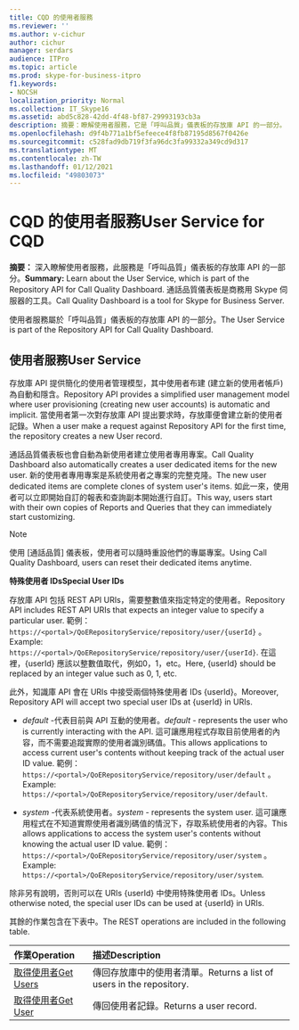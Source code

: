 ```yaml
---
title: CQD 的使用者服務
ms.reviewer: ''
ms.author: v-cichur
author: cichur
manager: serdars
audience: ITPro
ms.topic: article
ms.prod: skype-for-business-itpro
f1.keywords:
- NOCSH
localization_priority: Normal
ms.collection: IT_Skype16
ms.assetid: abd5c828-42dd-4f48-bf87-29993193cb3a
description: 摘要：瞭解使用者服務，它是「呼叫品質」儀表板的存放庫 API 的一部分。 通話品質儀表板是商務用 Skype 伺服器的工具。
ms.openlocfilehash: d9f4b771a1bf5efeece4f8fb87195d8567f0426e
ms.sourcegitcommit: c528fad9db719f3fa96dc3fa99332a349cd9d317
ms.translationtype: MT
ms.contentlocale: zh-TW
ms.lasthandoff: 01/12/2021
ms.locfileid: "49803073"
---
```

# <a name="user-service-for-cqd"></a><span data-ttu-id="42943-104">CQD 的使用者服務</span><span class="sxs-lookup"><span data-stu-id="42943-104">User Service for CQD</span></span>
 
<span data-ttu-id="42943-105">**摘要：** 深入瞭解使用者服務，此服務是「呼叫品質」儀表板的存放庫 API 的一部分。</span><span class="sxs-lookup"><span data-stu-id="42943-105">**Summary:** Learn about the User Service, which is part of the Repository API for Call Quality Dashboard.</span></span> <span data-ttu-id="42943-106">通話品質儀表板是商務用 Skype 伺服器的工具。</span><span class="sxs-lookup"><span data-stu-id="42943-106">Call Quality Dashboard is a tool for Skype for Business Server.</span></span>
  
<span data-ttu-id="42943-107">使用者服務屬於「呼叫品質」儀表板的存放庫 API 的一部分。</span><span class="sxs-lookup"><span data-stu-id="42943-107">The User Service is part of the Repository API for Call Quality Dashboard.</span></span>
  
## <a name="user-service"></a><span data-ttu-id="42943-108">使用者服務</span><span class="sxs-lookup"><span data-stu-id="42943-108">User Service</span></span>

<span data-ttu-id="42943-109">存放庫 API 提供簡化的使用者管理模型，其中使用者布建 (建立新的使用者帳戶) 為自動和隱含。</span><span class="sxs-lookup"><span data-stu-id="42943-109">Repository API provides a simplified user management model where user provisioning (creating new user accounts) is automatic and implicit.</span></span> <span data-ttu-id="42943-110">當使用者第一次對存放庫 API 提出要求時，存放庫便會建立新的使用者記錄。</span><span class="sxs-lookup"><span data-stu-id="42943-110">When a user make a request against Repository API for the first time, the repository creates a new User record.</span></span> 
  
<span data-ttu-id="42943-111">通話品質儀表板也會自動為新使用者建立使用者專用專案。</span><span class="sxs-lookup"><span data-stu-id="42943-111">Call Quality Dashboard also automatically creates a user dedicated items for the new user.</span></span> <span data-ttu-id="42943-112">新的使用者專用專案是系統使用者之專案的完整克隆。</span><span class="sxs-lookup"><span data-stu-id="42943-112">The new user dedicated items are complete clones of system user's items.</span></span> <span data-ttu-id="42943-113">如此一來，使用者可以立即開始自訂的報表和查詢副本開始進行自訂。</span><span class="sxs-lookup"><span data-stu-id="42943-113">This way, users start with their own copies of Reports and Queries that they can immediately start customizing.</span></span> 
  
> [!NOTE]
> <span data-ttu-id="42943-114">使用 [通話品質] 儀表板，使用者可以隨時重設他們的專屬專案。</span><span class="sxs-lookup"><span data-stu-id="42943-114">Using Call Quality Dashboard, users can reset their dedicated items anytime.</span></span> 
  
 <span data-ttu-id="42943-115">**特殊使用者 IDs**</span><span class="sxs-lookup"><span data-stu-id="42943-115">**Special User IDs**</span></span>
  
<span data-ttu-id="42943-116">存放庫 API 包括 REST API URIs，需要整數值來指定特定的使用者。</span><span class="sxs-lookup"><span data-stu-id="42943-116">Repository API includes REST API URIs that expects an integer value to specify a particular user.</span></span> <span data-ttu-id="42943-117">範例：  `https://<portal>/QoERepositoryService/repository/user/{userId}` 。</span><span class="sxs-lookup"><span data-stu-id="42943-117">Example:  `https://<portal>/QoERepositoryService/repository/user/{userId}`.</span></span> <span data-ttu-id="42943-118">在這裡，{userId} 應該以整數值取代，例如0，1，etc。</span><span class="sxs-lookup"><span data-stu-id="42943-118">Here, {userId} should be replaced by an integer value such as 0, 1, etc.</span></span>
  
<span data-ttu-id="42943-119">此外，知識庫 API 會在 URIs 中接受兩個特殊使用者 IDs {userId}。</span><span class="sxs-lookup"><span data-stu-id="42943-119">Moreover, Repository API will accept two special user IDs at {userId} in URIs.</span></span>
  
-  <span data-ttu-id="42943-120">*default*  -代表目前與 API 互動的使用者。</span><span class="sxs-lookup"><span data-stu-id="42943-120">*default*  - represents the user who is currently interacting with the API.</span></span> <span data-ttu-id="42943-121">這可讓應用程式存取目前使用者的內容，而不需要追蹤實際的使用者識別碼值。</span><span class="sxs-lookup"><span data-stu-id="42943-121">This allows applications to access current user's contents without keeping track of the actual user ID value.</span></span> <span data-ttu-id="42943-122">範例： `https://<portal>/QoERepositoryService/repository/user/default` 。</span><span class="sxs-lookup"><span data-stu-id="42943-122">Example: `https://<portal>/QoERepositoryService/repository/user/default`.</span></span>
    
-  <span data-ttu-id="42943-123">*system*  -代表系統使用者。</span><span class="sxs-lookup"><span data-stu-id="42943-123">*system*  - represents the system user.</span></span> <span data-ttu-id="42943-124">這可讓應用程式在不知道實際使用者識別碼值的情況下，存取系統使用者的內容。</span><span class="sxs-lookup"><span data-stu-id="42943-124">This allows applications to access the system user's contents without knowing the actual user ID value.</span></span> <span data-ttu-id="42943-125">範例： `https://<portal>/QoERepositoryService/repository/user/system` 。</span><span class="sxs-lookup"><span data-stu-id="42943-125">Example: `https://<portal>/QoERepositoryService/repository/user/system`.</span></span>
    
<span data-ttu-id="42943-126">除非另有說明，否則可以在 URIs {userId} 中使用特殊使用者 IDs。</span><span class="sxs-lookup"><span data-stu-id="42943-126">Unless otherwise noted, the special user IDs can be used at {userId} in URIs.</span></span> 
  
<span data-ttu-id="42943-127">其餘的作業包含在下表中。</span><span class="sxs-lookup"><span data-stu-id="42943-127">The REST operations are included in the following table.</span></span>
  
|<span data-ttu-id="42943-128">**作業**</span><span class="sxs-lookup"><span data-stu-id="42943-128">**Operation**</span></span>|<span data-ttu-id="42943-129">**描述**</span><span class="sxs-lookup"><span data-stu-id="42943-129">**Description**</span></span>|
|:-----|:-----|
|[<span data-ttu-id="42943-130">取得使用者</span><span class="sxs-lookup"><span data-stu-id="42943-130">Get Users</span></span>](get-users.md) <br/> |<span data-ttu-id="42943-131">傳回存放庫中的使用者清單。</span><span class="sxs-lookup"><span data-stu-id="42943-131">Returns a list of users in the repository.</span></span>  <br/> |
|[<span data-ttu-id="42943-132">取得使用者</span><span class="sxs-lookup"><span data-stu-id="42943-132">Get User</span></span>](get-user.md) <br/> |<span data-ttu-id="42943-133">傳回使用者記錄。</span><span class="sxs-lookup"><span data-stu-id="42943-133">Returns a user record.</span></span>  <br/> |
   

